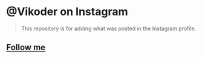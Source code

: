 # @Vikoder on Instagram


> This repository is for adding what was posted in the Instagram profile.

[Follow me](https://instagram.com/vikoder/)
-
